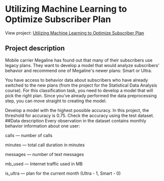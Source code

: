 # Utilizing Machine Learning to Optimize Subscriber Plan
View project: [Utilizing Machine Learning to Optimize Subscriber Plan](https://github.com/BradyQuack/Utilizing-Machine-Learning-to-Optimize-Subscriber-Plan/blob/main/megalineMLFinal.ipynb)
## Project description
Mobile carrier Megaline has found out that many of their subscribers use legacy plans. They want to develop a model that would analyze subscribers' behavior and recommend one of Megaline's newer plans: Smart or Ultra. 

You have access to behavior data about subscribers who have already switched to the new plans (from the project for the Statistical Data Analysis course). For this classification task, you need to develop a model that will pick the right plan. Since you’ve already performed the data preprocessing step, you can move straight to creating the model.  

Develop a model with the highest possible accuracy. In this project, the threshold for accuracy is 0.75. Check the accuracy using the test dataset.  
##Data description
Every observation in the dataset contains monthly behavior information about one user:

сalls — number of calls

minutes — total call duration in minutes

messages — number of text messages

mb_used — Internet traffic used in MB

is_ultra — plan for the current month (Ultra - 1, Smart - 0)
